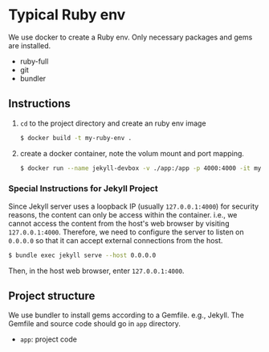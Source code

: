 # Typical Ruby env

We use docker to create a Ruby env. Only necessary packages and gems are installed.
- ruby-full
- git
- bundler


## Instructions 
1. `cd` to the project directory and create an ruby env image

    ```bash
    $ docker build -t my-ruby-env .
    ```

2. create a docker container, note the volum mount and port mapping.

    ```bash
    $ docker run --name jekyll-devbox -v ./app:/app -p 4000:4000 -it my-ruby-env /usr/bin/bash
    ```

### Special Instructions for Jekyll Project 
Since Jekyll server uses a loopback IP (usually `127.0.0.1:4000`) for security reasons, the content can only be access within the container. i.e., we cannot access the content from the host's web browser by visiting `127.0.0.1:4000`. Therefore, we need to configure the server to listen on `0.0.0.0` so that it can accept external connections from the host. 

```bash
$ bundle exec jekyll serve --host 0.0.0.0
```

Then, in the host web browser, enter `127.0.0.1:4000`.


## Project structure
We use bundler to install gems according to a Gemfile. e.g., Jekyll. The Gemfile and source code should go in `app` directory.
- `app`: project code

